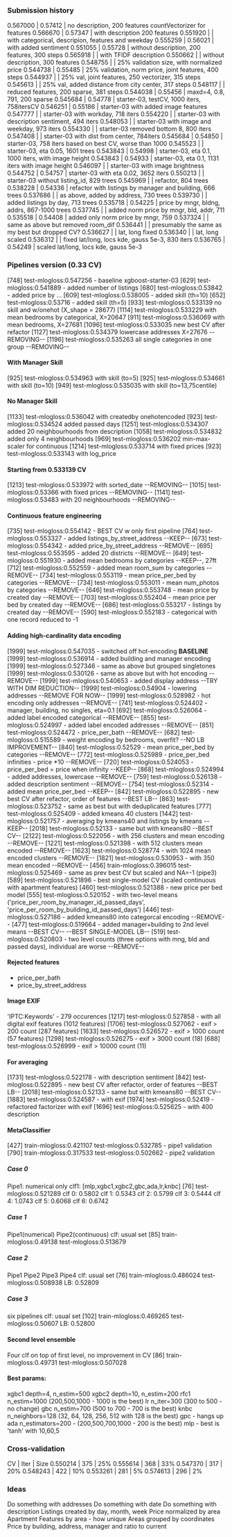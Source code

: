 ### Submission history
0.567000 | 0.57412 | no description, 200 features countVectorizer for features
0.566670 | 0.57347 | with description 200 features
0.551920 |         | with categorical, descripion, features and weekday
0.555259 | 0.56021 | with added sentiment
0.551055 | 0.55728 | without description, 200 features, 300 steps
0.565918 |         | with TFIDF description
0.550662 |         | without description, 300 features
0.548755 | 		   | 25% validation size, with normalized price
0.544738 | 0.55485 | 25% validation, norm price, joint features, 400 steps
0.544937 |         | 25% val, joint features, 250 vectorizer, 315 steps
0.545613 |         | 25% val, added distance from city center, 317 steps
0.548117 |         | reduced features, 200 sparse, 381 steps
0.544038 | 0.55456 | maxd=4, 0.8, 791, 200 sparse
0.545684 | 0.54778 | starter-03, testCV, 1000 iters, 758itersCV
0.546251 | 0.55186 | starter-03 with added image features
0.547777 |         | starter-03 with workday, 718 iters
0.554220 |         | starter-03 with description sentiment, 494 iters
0.548053 |         | starter-03 with image and weekday, 973 iters
0.554330 |         | starter-03 removed bottom 8, 800 iters
0.547408 |         | starter-03 with dist from center, 784iters
0.545684 | 0.54850 | starter-03, 758 iters based on best CV, worse than 1000
0.545523 |         | starter-03, eta 0.05, 1601 trees
0.543843 | 0.54998 | starter-03, eta 0.1, 1000 iters, with image height
0.543843 | 0.54933 | starter-03, eta 0.1, 1131 iters with image height
0.546097 |         | starter-03 with image brightness
0.544752 | 0.54757 | starter-03 with eta 0.02, 3652 iters
0.550213 |         | starter-03 without listing_id, 829 trees
0.545969 |         | refactor, 804 trees
0.538228 | 0.54336 | refactor with listings by manager and building, 666 trees
0.537686 |         | as above, added by address, 730 trees
0.539730 |         | added listings by day, 713 trees
0.535718 | 0.54225 | price by mngr, bldng, addrs, 867-1000 trees
0.537745 |         | added norm price by mngr, bld, addr, 711
0.535518 | 0.54408 | added only norm price by mngr, 759
0.537324 |         | same as above but removed room_dif
0.536441 |         | presumably the same as my best but dropped CV?
0.536627 |         | lat, long fixed
0.536340 |         | lat, long scaled
0.536312 |         | fixed lat/long, locs kde, gauss 5e-3, 830 iters
0.536765 | 0.54249 | scaled lat/long, locs kde, gauss 5e-3

### Pipelines version (0.33 CV)
[748] test-mlogloss:0.547256 - baseline xgboost-starter-03
[629] test-mlogloss:0.541889 - added number of listings
[680] test-mlogloss:0.53842 - added price by ...
[609] test-mlogloss:0.538005 - added skill (th=10)
[652] test-mlogloss:0.53716 - added skill (th=5)
[933] test-mlogloss:0.533139 no skill and w/onehot (X_shape = 28677)
[1114] test-mlogloss:0.533229 with mean bedrooms by categorical, X=20647
[911] test-mlogloss:0.536069 with mean bedrooms, X=27681
[1096] test-mlogloss:0.533035 new best CV after refactor
[1127] test-mlogloss:0.534379 lowercase addresses X=27676 --REMOVING--
[1196] test-mlogloss:0.535263 all single categories in one group --REMOVING--

#### With Manager Skill
[925] test-mlogloss:0.534963 with skill (to=5)
[925] test-mlogloss:0.534661 with skill (to=10)
[949] test-mlogloss:0.535035 with skill (to=13,75centile)
#### No Manager Skill
[1133] test-mlogloss:0.536042 with createdby onehotencoded
[923] test-mlogloss:0.534524 added passed days
[1251] test-mlogloss:0.534307 added 20 neighbourhoods from description
[1058] test-mlogloss:0.534832 added only 4 neighbourhoods
[969] test-mlogloss:0.536202 min-max-scaler for continuous
[1214] test-mlogloss:0.533714 with fixed prices
[923] test-mlogloss:0.533143 with log_price
#### Starting from 0.533139 CV
[1213] test-mlogloss:0.533972 with sorted_date --REMOVING--
[1015] test-mlogloss:0.53366 with fixed prices --REMOVING--
[1141] test-mlogloss:0.53483 with 20 neighbourhoods --REMOVING--
#### Continuous feature engineering
[735] test-mlogloss:0.554142 - BEST CV w only first pipeline
[764] test-mlogloss:0.553327 - added listings_by_street_address --KEEP--
[673] test-mlogloss:0.554342 - added price_by_street_address --REMOVE--
[695] test-mlogloss:0.553595 - added 20 districts --REMOVE--
[649] test-mlogloss:0.551930 - added mean bedrooms by categories --KEEP--, 27ft
[712] test-mlogloss:0.552559 - added mean room_sum by categories --REMOVE--
[734] test-mlogloss:0.553119 - mean price_per_bed by categories --REMOVE--
[734] test-mlogloss:0.553011 - mean num_photos by categories --REMOVE--
[646] test-mlogloss:0.553748 - mean price by created day --REMOVE--
[703] test-mlogloss:0.552404 - mean price per bed by created day --REMOVE--
[686] test-mlogloss:0.553217 - listings by created day --REMOVE--
[590] test-mlogloss:0.552183 - categorical with one record reduced to -1

#### Adding high-cardinality data encoding
[1999] test-mlogloss:0.547035 - switched off hot-encoding **BASELINE**
[1999] test-mlogloss:0.536914 - added building and manager encoding
[1999] test-mlogloss:0.527346 - same as above but grouped singletones
[1999] test-mlogloss:0.530126 - same as above but with hot encoding --REMOVE--
[1999] test-mlogloss:0.540653 - added display address --TRY WITH DIM REDUCTION--
[1999] test-mlogloss:0.54904 - lowering addresses --REMOVE FOR NOW--
[1999] test-mlogloss:0.528982 - hot encoding only addresses --REMOVE--
[741] test-mlogloss:0.524402 - manager, building, no singles, eta=0.1
[692] test-mlogloss:0.526064 - added label encoded categorical --REMOVE--
[855] test-mlogloss:0.524997 - added label encoded addresses --REMOVE--
[851] test-mlogloss:0.524472 - price_per_bath --REMOVE--
[682] test-mlogloss:0.515589 - weight encoding by bedrooms, overfit? --NO LB IMPROVEMENT--
[840] test-mlogloss:0.52529 - mean price_per_bed by categories --REMOVE--
[772] test-mlogloss:0.525989 - price_per_bed infinities - price *10 --REMOVE--
[720] test-mlogloss:0.524053 - price_per_bed = price when infinity --KEEP--
[868] test-mlogloss:0.524994 - added addresses, lowercase --REMOVE--
[759] test-mlogloss:0.526138 - added description sentiment --REMOVE--
[754] test-mlogloss:0.52314 - added mean price_per_bed --KEEP--
[842] test-mlogloss:0.522895 - new best CV after refactor, order of features --BEST LB--
[863] test-mlogloss:0.523752 - same as best but with deduplicated features
[777] test-mlogloss:0.525409 - added kmeans 40 clusters
[1442] test-mlogloss:0.521757 - averaging by kmeans40 and listings by kmeans --KEEP--
[2018] test-mlogloss:0.52133 - same but with kmeans80 --BEST CV--
[2122] test-mlogloss:0.522056 - with 256 clusters and mean encoding --REMOVE--
[1221] test-mlogloss:0.521398 - with 512 clusters mean encoded --REMOVE--
[1623] test-mlogloss:0.528774 - with 1024 mean encoded clusters --REMOVE--
[1821] test-mlogloss:0.530953 - with 350 mean encoded --REMOVE--
[456] train-mlogloss:0.396015	test-mlogloss:0.525469 - same as prev best CV but scaled and NA=-1 (pipe3)
[589] test-mlogloss:0.521896 - best single-model CV (scaled continuous with apartment features)
[460] test-mlogloss:0.521388 - new price per bed model
[555] test-mlogloss:0.520152 - with two-level means ('price_per_room_by_manager_id_passed_days',
 'price_per_room_by_building_id_passed_days')
[446] test-mlogloss:0.527186 - added kmeans80 into categorcal encoding --REMOVE--
[477] test-mlogloss:0.519664 - added manager+building to 2nd level means --BEST CV-- --BEST SINGLE-MODEL LB--
[519] test-mlogloss:0.520803 - two level counts (three options with mng, bld and passed days), individual are worse --REMOVE--


#### Rejected features
- price_per_bath
- price_by_street_address

#### Image EXIF
'IPTC:Keywords' - 279 occurences
[1217] test-mlogloss:0.527858 - with all digital exif features (1012 features)
[1706] test-mlogloss:0.527062 - exif > 200 count (287 features)
[1633] test-mlogloss:0.526572 - exif > 1000 count (57 features)
[1298] test-mlogloss:0.526275 - exif > 3000 count (18)
[688] test-mlogloss:0.526999 - exif > 10000 count (11)

#### For averaging
[1731] test-mlogloss:0.522178 - with description sentiment
[842] test-mlogloss:0.522895 - new best CV after refactor, order of features --BEST LB--
[2018] test-mlogloss:0.52133 - same but with kmeans80 --BEST CV--
[1883] test-mlogloss:0.524587 - with exif
[1974] test-mlogloss:0.52419 - refactored factorizer with exif
[1696] test-mlogloss:0.525625 - with 400 description

#### MetaClassifier
[427]	train-mlogloss:0.421107	test-mlogloss:0.532785 - pipe1 validation
[790]	train-mlogloss:0.317533	test-mlogloss:0.502662 - pipe2 validation
##### Case 0
Pipe1: numerical only
clf1: [mlp,xgbc1,xgbc2,gbc,ada,lr,knbc]
[76] test-mlogloss:0.521289
clf  0: 0.5802
clf  1: 0.5343
clf  2: 0.5799
clf  3: 0.5444
clf  4: 1.0743
clf  5: 0.6068
clf  6: 0.6742
##### Case 1
Pipe1(numerical)
Pipe2(continuous)
clf: usual set
[85]	train-mlogloss:0.49138	test-mlogloss:0.513679
##### Case 2
Pipe1
Pipe2
Pipe3
Pipe4
clf: usual set
[76]	train-mlogloss:0.486024	test-mlogloss:0.508938
LB: 0.52809
##### Case 3
six pipelines
clf: usual set
[102]	train-mlogloss:0.469265	test-mlogloss:0.50607
LB: 0.52800


#### Second level ensemble
Four clf on top of first level, no improvement in CV
[86]	train-mlogloss:0.49731	test-mlogloss:0.507028


#### Best params:
xgbc1 depth=4, n_estim=500
xgbc2 depth=10, n_estim=200
rfc1 n_estim=1000 (200,500,1000 - 1000 is the best)
lr n_iter=300 (300 to 500 - no change)
gbc n_estim=700 (500 to 700 - 700 is the best)
knbc n_neighbors=128 (32, 64, 128, 256, 512 with 128 is the best)
gpc - hangs up
ada n_estimators=200 - (200,500,700,1000 - 200 is the best)
mlp - best is 'tanh' with 10,60,5

### Cross-validation
CV | Iter | Size
0.550214 | 375 | 25%
0.555614 | 368 | 33%
0.547370 | 317 | 20%
0.548243 | 422 | 10%
0.553261 | 281 | 5%
0.574613 | 296 | 2%

### Ideas
Do something with addresses
Do something with date
Do something with description
Listings created by day, month, week
Price normalized by area
Apartment Features by area - how unique
Areas grouped by coordinates
Price by building, address, manager and ratio to current